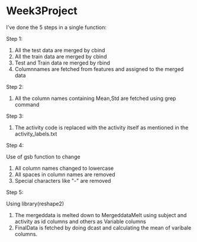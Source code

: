 Week3Project
============
I've done the 5 steps in a single function:

Step 1:

1) All the test data are merged by cbind
2) All the train data are merged by cbind
3) Test and Train data re merged by rbind
4) Columnnames are fetched from features and assigned to the merged data

Step 2:

1) All the column names containing Mean,Std are fetched using grep command

Step 3:

1) The activity code is replaced with the activity itself as mentioned in the activity_labels.txt

Step 4:

Use of gsb function to change
1) All column names changed to lowercase
2) All spaces in column names are removed
3) Special characters like "-" are removed

Step 5:

Using library(reshape2)

1) The mergeddata is melted down to MergeddataMelt using subject and activity as id columns and others as Variable columns
2) FinalData is fetched by doing dcast and calculating the mean of varibale columns.
